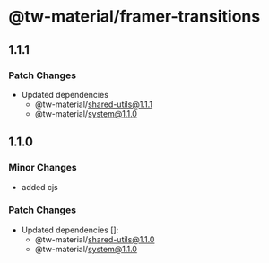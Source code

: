 # @tw-material/framer-transitions

## 1.1.1

### Patch Changes

- Updated dependencies
  - @tw-material/shared-utils@1.1.1
  - @tw-material/system@1.1.0

## 1.1.0

### Minor Changes

- added cjs

### Patch Changes

- Updated dependencies []:
  - @tw-material/shared-utils@1.1.0
  - @tw-material/system@1.1.0
